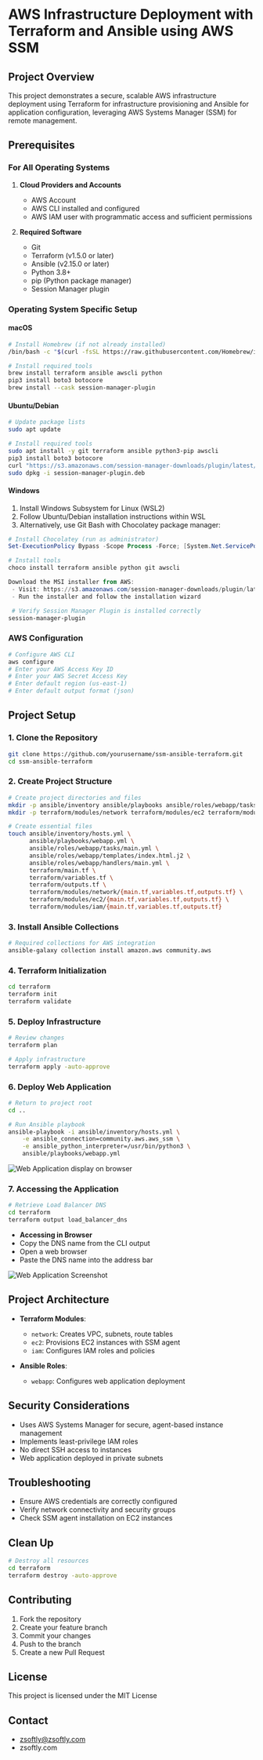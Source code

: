 # AWS Infrastructure Deployment with Terraform and Ansible using AWS SSM

## Project Overview
This project demonstrates a secure, scalable AWS infrastructure deployment using Terraform for infrastructure provisioning and Ansible for application configuration, leveraging AWS Systems Manager (SSM) for remote management.

## Prerequisites

### For All Operating Systems
1. **Cloud Providers and Accounts**
   - AWS Account
   - AWS CLI installed and configured
   - AWS IAM user with programmatic access and sufficient permissions

2. **Required Software**
   - Git
   - Terraform (v1.5.0 or later)
   - Ansible (v2.15.0 or later)
   - Python 3.8+
   - pip (Python package manager)
   - Session Manager plugin

### Operating System Specific Setup

#### macOS
```bash
# Install Homebrew (if not already installed)
/bin/bash -c "$(curl -fsSL https://raw.githubusercontent.com/Homebrew/install/HEAD/install.sh)"

# Install required tools
brew install terraform ansible awscli python
pip3 install boto3 botocore
brew install --cask session-manager-plugin
```

#### Ubuntu/Debian
```bash
# Update package lists
sudo apt update

# Install required tools
sudo apt install -y git terraform ansible python3-pip awscli
pip3 install boto3 botocore
curl "https://s3.amazonaws.com/session-manager-downloads/plugin/latest/ubuntu_64bit/session-manager-plugin.deb" -o "session-manager-plugin.deb"
sudo dpkg -i session-manager-plugin.deb
```

#### Windows
1. Install Windows Subsystem for Linux (WSL2)
2. Follow Ubuntu/Debian installation instructions within WSL
3. Alternatively, use Git Bash with Chocolatey package manager:
```powershell
# Install Chocolatey (run as administrator)
Set-ExecutionPolicy Bypass -Scope Process -Force; [System.Net.ServicePointManager]::SecurityProtocol = [System.Net.ServicePointManager]::SecurityProtocol -bor 3072; iex ((New-Object System.Net.WebClient).DownloadString('https://community.chocolatey.org/install.ps1'))

# Install tools
choco install terraform ansible python git awscli

Download the MSI installer from AWS:
 - Visit: https://s3.amazonaws.com/session-manager-downloads/plugin/latest/windows/SessionManagerPluginSetup.exe
 - Run the installer and follow the installation wizard

 # Verify Session Manager Plugin is installed correctly
session-manager-plugin
```

### AWS Configuration
```bash
# Configure AWS CLI
aws configure
# Enter your AWS Access Key ID
# Enter your AWS Secret Access Key
# Enter default region (us-east-1)
# Enter default output format (json)
```

## Project Setup

### 1. Clone the Repository
```bash
git clone https://github.com/yourusername/ssm-ansible-terraform.git
cd ssm-ansible-terraform
```

### 2. Create Project Structure
```bash
# Create project directories and files
mkdir -p ansible/inventory ansible/playbooks ansible/roles/webapp/tasks ansible/roles/webapp/templates ansible/roles/webapp/handlers
mkdir -p terraform/modules/network terraform/modules/ec2 terraform/modules/iam

# Create essential files
touch ansible/inventory/hosts.yml \
      ansible/playbooks/webapp.yml \
      ansible/roles/webapp/tasks/main.yml \
      ansible/roles/webapp/templates/index.html.j2 \
      ansible/roles/webapp/handlers/main.yml \
      terraform/main.tf \
      terraform/variables.tf \
      terraform/outputs.tf \
      terraform/modules/network/{main.tf,variables.tf,outputs.tf} \
      terraform/modules/ec2/{main.tf,variables.tf,outputs.tf} \
      terraform/modules/iam/{main.tf,variables.tf,outputs.tf}
```

### 3. Install Ansible Collections
```bash
# Required collections for AWS integration
ansible-galaxy collection install amazon.aws community.aws
```

### 4. Terraform Initialization
```bash
cd terraform
terraform init
terraform validate
```

### 5. Deploy Infrastructure
```bash
# Review changes
terraform plan

# Apply infrastructure
terraform apply -auto-approve
```

### 6. Deploy Web Application
```bash
# Return to project root
cd ..

# Run Ansible playbook
ansible-playbook -i ansible/inventory/hosts.yml \
    -e ansible_connection=community.aws.aws_ssm \
    -e ansible_python_interpreter=/usr/bin/python3 \
    ansible/playbooks/webapp.yml
```
![Web Application display on browser](screenshots/ansible-run.png)

### 7. Accessing the Application
```bash
# Retrieve Load Balancer DNS
cd terraform
terraform output load_balancer_dns
```
- **Accessing in Browser**
 - Copy the DNS name from the CLI output
 - Open a web browser
 - Paste the DNS name into the address bar

![Web Application Screenshot](screenshots/web-view.png)

## Project Architecture
- **Terraform Modules**:
  - `network`: Creates VPC, subnets, route tables
  - `ec2`: Provisions EC2 instances with SSM agent
  - `iam`: Configures IAM roles and policies

- **Ansible Roles**:
  - `webapp`: Configures web application deployment

## Security Considerations
- Uses AWS Systems Manager for secure, agent-based instance management
- Implements least-privilege IAM roles
- No direct SSH access to instances
- Web application deployed in private subnets

## Troubleshooting
- Ensure AWS credentials are correctly configured
- Verify network connectivity and security groups
- Check SSM agent installation on EC2 instances

## Clean Up
```bash
# Destroy all resources
cd terraform
terraform destroy -auto-approve
```

## Contributing
1. Fork the repository
2. Create your feature branch
3. Commit your changes
4. Push to the branch
5. Create a new Pull Request

## License
This project is licensed under the MIT License

## Contact
- zsoftly@zsoftly.com
- zsoftly.com